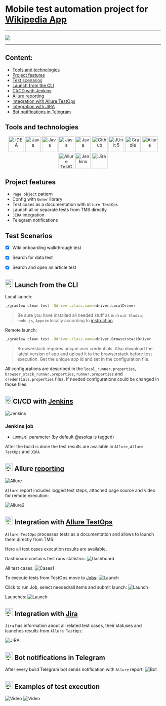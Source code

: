 # Mobile test automation project for [Wikipedia App ](https://github.com/wikimedia/apps-android-wikipedia/)

---


<a href="https://reqres.in/"><img src="./media/wikipedia_logo.png"/></a>

---


## Content:

- <a href="#tools">Tools and technologies</a>
- <a href="#facts">Project features</a>
- <a href="#scenarios">Test scenarios</a>
- <a href="#cli">Launch from the CLI</a>
- <a href="#jenkins">CI/CD with Jenkins</a>
- <a href="#allure">Allure reporting</a>
- <a href="#allure-testops">Integration with Allure TestOps</a>
- <a href="#jira">Integration with JIRA</a>
- <a href="#telegram">Bot notifications in Telegram</a>


<a id="tools"></a>
## Tools and technologies
<p align="center">
<a href="https://www.jetbrains.com/idea/"><img src="./media/logo/Idea.svg" width="50" height="50"  alt="IDEA"/></a>  
<a href="https://www.java.com/"><img src="./media/logo/java.svg" width="50" height="50"  alt="Java"/></a>   
<a href="https://appium.io/docs/en/latest/"><img src="media/logo/Appium.svg" width="50" height="50"  alt="Java"/></a>  
<a href="https://developer.android.com/"><img src="media/logo/AndroidStudio.svg" width="50" height="50"  alt="Java"/></a>  
<a href="https://www.browserstack.com/home"><img src="media/logo/Browserstack.svg" width="50" height="50"  alt="Java"/></a>  
<a href="https://github.com/"><img src="./media/logo/github.svg" width="50" height="50"  alt="Github"/></a>  
<a href="https://junit.org/junit5/"><img src="./media/logo/JUnit5.svg" width="50" height="50"  alt="JUnit 5"/></a>  
<a href="https://gradle.org/"><img src="./media/logo/Gradle.svg" width="50" height="50"  alt="Gradle"/></a>
<a href="https://github.com/allure-framework/allure2"><img src="./media/logo/Allure.svg" width="50" height="50"  alt="Allure"/></a>
<a href="https://qameta.io/"><img src="./media/logo/AllureTestOps.svg" width="50" height="50"  alt="Allure TestOps"/></a>   
<a href="https://www.jenkins.io/"><img src="./media/logo/Jenkins.svg" width="50" height="50"  alt="Jenkins"/></a>  
<a href="https://www.atlassian.com/ru/software/jira/"><img src="./media/logo/JIRA.svg" width="50" height="50"  alt="Jira"/></a>
</p>

<a id="facts"></a>
## Project features
* `Page object` pattern 
* Config with `Owner` library
* Test cases as a documentation with `Allure TestOps`
* Launch all or separate tests from TMS directly
* `JIRA` integration
* Telegram notifications

<a id="scenarios"></a>
## Test Scenarios
* [x] Wiki onboarding walkthrough test
* [x] Search for data test
* [x] Search and open an article test


<a id="cli"></a>
## <img alt="cli" height="25" src="./media/logo/run.png" width="25"> Launch from the CLI

Local launch:

```bash  
./gradlew clean test -Ddriver.class.name=driver.LocalDriver
```
>Be sure you have installed all needed stuff as `Android Studio`, `node.js`, `Appuim` locally according to [instruction](https://autotest.how/appium-setup-for-local-android-tutorial-md)

Remote launch:
```bash  
./gradlew clean test -Ddriver.class.name=driver.BrowserstackDriver
```
>Browserstack requires unique user credentials. Also download the latest version of app 
>and upload it to the browserstack before test execution. Get the unique app id and set in the configuration file.

All configurations are described in the `local_runner.properties`, `browser_stack_runner.properties`, `runner.properties` 
and `credentials.properties` files. If needed configurations could be changed in those files.

<a id="jenkins"></a>
## <img alt="Jenkins" height="25" src="./media/logo/Jenkins.svg" width="25"/></a><a name="CI/CD with Jenkins"></a>CI/CD with [Jenkins](https://jenkins.autotests.cloud/job/26-asolqa-wiki-mobile/)</a>
<img alt="Jenkins" src="./media/reports/Jenkins.png"> 

### Jenkins job

- `COMMENT` parameter (by default @asolqa is tagged)

After the build is done the test results are available in `Allure`, `Allure TestOps` and `JIRA`

<a id="allure"></a>
## <img alt="Allure" height="25" src="./media/logo/Allure.svg" width="25"/></a> <a name="Allure"></a>Allure [reporting](https://jenkins.autotests.cloud/job/26-asolqa-wiki-mobile/allure/)</a>
<img alt="Allure" src="./media/reports/AllureReportExample.png"> 

`Allure` report includes logged test steps, attached page source and video for remote execution:

<img alt="Allure2" src="./media/reports/AllureReportExample2.png">


<a id="allure-testops"></a>
## <img alt="Allure" height="25" src="./media/logo/AllureTestOps.svg" width="25"/></a> Integration with <a target="_blank" href="https://allure.autotests.cloud/project/4314/dashboards">Allure TestOps</a>

`Allure TestOps` processes tests as a documentation and allows to launch them directly from TMS. 

Here all test cases execution results are available. 

Dashboard contains test runs statistics:
<img alt="Dashboard" src="./media/reports/Dashboard.png">

All test cases:
<img alt="Cases1" src="./media/reports/TestOpsAutomated.png">

To execute tests from TestOps move to <a target="_blank" href="https://allure.autotests.cloud/project/4314/jobs">Jobs</a>:
<img alt="Launch" src="./media/reports/LaunchJob1.png">

Click to run Job, select needed/all items and submit launch:
<img alt="Launch" src="./media/reports/LaunchJob.png">

Launches:
<img alt="Launch" src="./media/reports/Launches.png">



<a id="jira"></a>
## <img alt="Allure" height="25" src="./media/logo/JIRA.svg" width="25"/></a> Integration with <a target="_blank" href="https://jira.autotests.cloud/browse/HOMEWORK-1287">Jira</a>

`Jira` has information about all related test cases, their statuses and launches results from `Allure TestOps`:

<img alt="JIRA" src="./media/reports/JIRA.png">

<a id="telegram"></a>
## <img alt="Allure" height="25" src="./media/logo/Telegram.svg" width="25"/></a> Bot notifications in Telegram
After every build Telegram bot sends notification with `Allure` report:
<img alt="Bot" src="./media/reports/Telegram_screen.png"> 

<a id="video"></a>
## <img alt="Selenoid" height="25" src="./media/logo/Browserstack.svg" width="25"/></a> Examples of test execution
<img alt="Video" src="./media/video/WikiOnboarding.gif"> 
<img alt="Video" src="./media/video/LombokTestVideo.gif"> 







